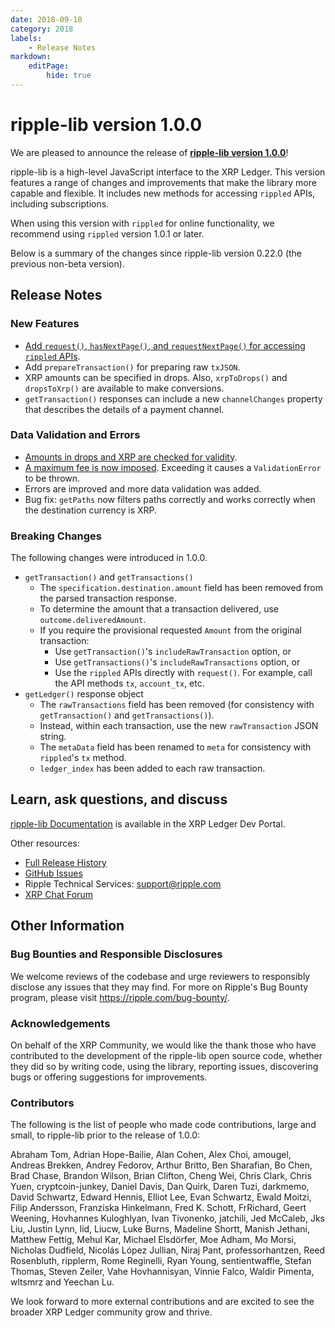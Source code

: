 ```yaml
---
date: 2018-09-10
category: 2018
labels:
    - Release Notes
markdown:
    editPage:
        hide: true
---
```

# ripple-lib version 1.0.0

We are pleased to announce the release of **[ripple-lib version 1.0.0](https://github.com/ripple/ripple-lib/releases/tag/1.0.0)**!

ripple-lib is a high-level JavaScript interface to the XRP Ledger. This version features a range of changes and improvements that make the library more capable and flexible. It includes new methods for accessing `rippled` APIs, including subscriptions.

When using this version with `rippled` for online functionality, we recommend using `rippled` version 1.0.1 or later.

Below is a summary of the changes since ripple-lib version 0.22.0 (the previous non-beta version).


## Release Notes

### New Features

* [Add `request()`, `hasNextPage()`, and `requestNextPage()` for accessing `rippled` APIs](https://github.com/ripple/ripple-lib/blob/09541dae86bc859bf5928ac65b2645dfaaf7f8b1/docs/index.md#rippled-apis).
* Add `prepareTransaction()` for preparing raw `txJSON`.
* XRP amounts can be specified in drops. Also, `xrpToDrops()` and `dropsToXrp()` are available to make conversions.
* `getTransaction()` responses can include a new `channelChanges` property that describes the details of a payment channel.

### Data Validation and Errors

* [Amounts in drops and XRP are checked for validity](https://github.com/ripple/ripple-lib/blob/develop/HISTORY.md#100-beta1-2018-05-24).
* [A maximum fee is now imposed](https://github.com/ripple/ripple-lib/blob/develop/HISTORY.md#100-beta2-2018-06-08). Exceeding it causes a `ValidationError` to be thrown.
* Errors are improved and more data validation was added.
* Bug fix: `getPaths` now filters paths correctly and works correctly when the destination currency is XRP.


### Breaking Changes

The following changes were introduced in 1.0.0.

* `getTransaction()` and `getTransactions()`
    * The `specification.destination.amount` field has been removed from the parsed transaction response.
    * To determine the amount that a transaction delivered, use `outcome.deliveredAmount`.
    * If you require the provisional requested `Amount` from the original transaction:
        * Use `getTransaction()`'s `includeRawTransaction` option, or
        * Use `getTransactions()`'s `includeRawTransactions` option, or
        * Use the `rippled` APIs directly with `request()`. For example, call the API methods `tx`, `account_tx`, etc.
* `getLedger()` response object
    * The `rawTransactions` field has been removed (for consistency with `getTransaction()` and `getTransactions()`).
    * Instead, within each transaction, use the new `rawTransaction` JSON string.
    * The `metaData` field has been renamed to `meta` for consistency with `rippled`'s `tx` method.
    * `ledger_index` has been added to each raw transaction.


## Learn, ask questions, and discuss

[ripple-lib Documentation](https://developers.ripple.com/rippleapi-reference.html) is available in the XRP Ledger Dev Portal.

Other resources:

* [Full Release History](https://github.com/ripple/ripple-lib/blob/develop/HISTORY.md)
* [GitHub Issues](https://github.com/ripple/ripple-lib/issues)
* Ripple Technical Services: <support@ripple.com>
* [XRP Chat Forum](http://www.xrpchat.com/)

## Other Information

### Bug Bounties and Responsible Disclosures

We welcome reviews of the codebase and urge reviewers to responsibly disclose any issues that they may find. For more on Ripple's Bug Bounty program, please visit <https://ripple.com/bug-bounty/>.

### Acknowledgements

On behalf of the XRP Community, we would like the thank those who have contributed to the development of the ripple-lib open source code, whether they did so by writing code, using the library, reporting issues, discovering bugs or offering suggestions for improvements.

### Contributors

The following is the list of people who made code contributions, large and small, to ripple-lib prior to the release of 1.0.0:

Abraham Tom, Adrian Hope-Bailie, Alan Cohen, Alex Choi, amougel, Andreas Brekken, Andrey Fedorov, Arthur Britto, Ben Sharafian, Bo Chen, Brad Chase, Brandon Wilson, Brian Clifton, Cheng Wei, Chris Clark, Chris Yuen, cryptcoin-junkey, Daniel Davis, Dan Quirk, Daren Tuzi, darkmemo, David Schwartz, Edward Hennis, Elliot Lee, Evan Schwartz, Ewald Moitzi, Filip Andersson, Franziska Hinkelmann, Fred K. Schott, FrRichard, Geert Weening, Hovhannes Kuloghlyan, Ivan Tivonenko, jatchili, Jed McCaleb, Jks Liu, Justin Lynn, lid, Liucw, Luke Burns, Madeline Shortt, Manish Jethani, Matthew Fettig, Mehul Kar, Michael Elsdörfer, Moe Adham, Mo Morsi, Nicholas Dudfield, Nicolás López Jullian, Niraj Pant, professorhantzen, Reed Rosenbluth, ripplerm, Rome Reginelli, Ryan Young, sentientwaffle, Stefan Thomas, Steven Zeiler, Vahe Hovhannisyan, Vinnie Falco, Waldir Pimenta, wltsmrz and Yeechan Lu.

We look forward to more external contributions and are excited to see the broader XRP Ledger community grow and thrive.
